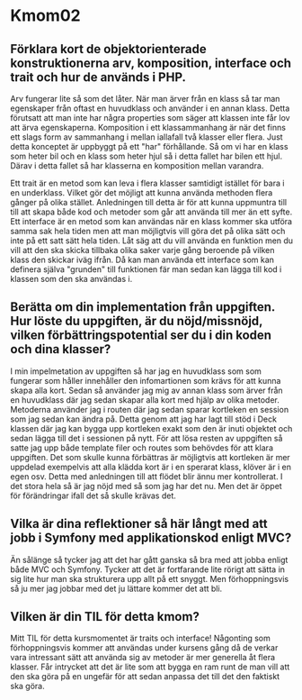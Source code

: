 Kmom02
===============
Förklara kort de objektorienterade konstruktionerna arv, komposition, interface och trait och hur de används i PHP.
--------------------------------
Arv fungerar lite så som det låter. När man ärver från en klass så tar man egenskaper från oftast en huvudklass och använder i en annan klass. Detta förutsatt att man inte har några properties som säger att klassen inte får lov att ärva egenskaperna. Komposition i ett klassammanhang är när det finns ett slags form av sammanhang i mellan iallafall två klasser eller flera. Just detta konceptet är uppbyggt på ett "har" förhållande. Så om vi har en klass som heter bil och en klass som heter hjul så i detta fallet har bilen ett hjul. Därav i detta fallet så har klasserna en komposition mellan varandra.

Ett trait är en metod som kan leva i flera klasser samtidigt istället för bara i en underklass. Vilket gör det möjligt att kunna använda methoden flera gånger på olika stället. Anledningen till detta är för att kunna uppmuntra till till att skapa både kod och metoder som går att använda till mer än ett syfte. Ett interface är en metod som kan användas när en klass kommer ska utföra samma sak hela tiden men att man möjligtvis vill göra det på olika sätt och inte på ett satt sätt hela tiden. Låt säg att du vill använda en funktion men du vill att den ska skicka tillbaka olika saker varje gång beroende på vilken klass den skickar iväg ifrån. Då kan man använda ett interface som kan definera själva "grunden" till funktionen fär man sedan kan lägga till kod i klassen som den ska användas i.

Berätta om din implementation från uppgiften. Hur löste du uppgiften, är du nöjd/missnöjd, vilken förbättringspotential ser du i din koden och dina klasser?
-------------------------------------
I min impelmetation av uppgiften så har jag en huvudklass som som fungerar som håller innehåller den infomartionen som krävs för att kunna skapa alla kort. Sedan så använder jag mig av annan klass som ärver från en huvudklass där jag sedan skapar alla kort med hjälp av olika metoder. Metoderna använder jag i routen där jag sedan sparar kortleken en session som jag sedan kan ändra på. Detta genom att jag har lagt till stöd i Deck klassen där jag kan bygga upp kortleken exakt som den är inuti objektet och sedan lägga till det i sessionen på nytt. För att lösa resten av uppgiften så satte jag upp både template filer och routes som behövdes för att klara uppgiften. Det som skulle kunna förbättras är möjligtvis att kortleken är mer uppdelad exempelvis att alla klädda kort är i en sperarat klass, klöver är i en egen osv. Detta med anledningen till att flödet blir ännu mer kontrollerat. I det stora hela så är jag nöjd med så som jag har det nu. Men det är öppet för förändringar ifall det så skulle krävas det.

Vilka är dina reflektioner så här långt med att jobb i Symfony med applikationskod enligt MVC?
--------------------------------------
Än sålänge så tycker jag att det har gått ganska så bra med att jobba enligt både MVC och Symfony. Tycker att det är fortfarande lite rörigt att sätta in sig lite hur man ska strukturera upp allt på ett snyggt. Men förhoppningsvis så ju mer jag jobbar med det ju lättare kommer det att bli.

Vilken är din TIL för detta kmom?
---------------------------------
Mitt TIL för detta kursmomentet är traits och interface! Någonting som förhoppningsvis kommer att användas under kursens gång då de verkar vara intressant sätt att använda sig av metoder är mer generella åt flera klasser. Får intrycket att det är lite som att bygga en ram runt de man vill att den ska göra på en ungefär för att sedan anpassa det till det den faktiskt ska göra.